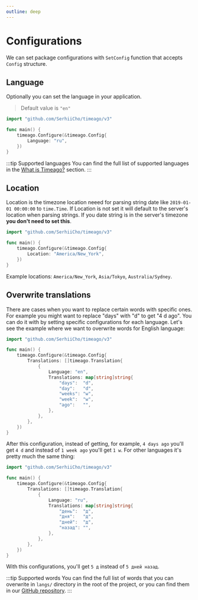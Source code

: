 ```yaml
---
outline: deep
---
```


# Configurations
We can set package configurations with `SetConfig` function that accepts `Config` structure.

## Language
Optionally you can set the language in your application.

> Default value is `"en"`

```go
import "github.com/SerhiiCho/timeago/v3"

func main() {
    timeago.Configure(&timeago.Config{
        Language: "ru",
    })
}
```

:::tip Supported languages
You can find the full list of supported languages in the [What is Timeago?](/what-is-timeago.html#supported-languages) section.
:::

## Location
Location is the timezone location neeed for parsing string date like `2019-01-01 00:00:00`
to `time.Time`. If Location is not set it will default to the server's location when parsing
strings. If you date string is in the server's timezone **you don't need to set this**.

```go
import "github.com/SerhiiCho/timeago/v3"

func main() {
    timeago.Configure(&timeago.Config{
        Location: "America/New_York",
    })
}
```

Example locations: `America/New_York`, `Asia/Tokyo`, `Australia/Sydney`.

## Overwrite translations
There are cases when you want to replace certain words with specific ones. For example you might want to replace "days" with "d" to get "4 d ago". You can do it with by setting specific configurations for each language. Let's see the example where we want to overwrite words for English language:

```go
import "github.com/SerhiiCho/timeago/v3"

func main() {
    timeago.Configure(&timeago.Config{
		Translations: []timeago.Translation{
			{
				Language: "en",
				Translations: map[string]string{
					"days":  "d",
					"day":   "d",
					"weeks": "w",
					"week":  "w",
					"ago":   "",
				},
			},
		},
	})
}
```

After this configuration, instead of getting, for example, `4 days ago` you'll get `4 d` and instead of `1 week ago` you'll get `1 w`. For other languages it's pretty much the same thing:

```go
import "github.com/SerhiiCho/timeago/v3"

func main() {
    timeago.Configure(&timeago.Config{
		Translations: []timeago.Translation{
			{
				Language: "ru",
				Translations: map[string]string{
					"день":  "д",
					"дня":   "д",
					"дней":  "д",
					"назад": "",
				},
			},
		},
	})
}
```

With this configurations, you'll get `5 д` instead of `5 дней назад`.

:::tip Supported words
You can find the full list of words that you can overwrite in `langs/` directory in the root of the project, or you can find them in our [GitHub repository](https://github.com/SerhiiCho/timeago/tree/main/langs).
:::
